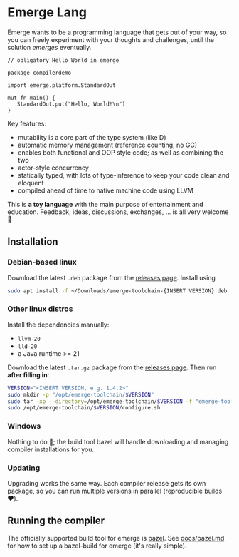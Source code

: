 # Emerge Lang

Emerge wants to be a programming language that gets out of your way, so you can freely experiment with your
thoughts and challenges, until the solution _emerges_ eventually.  

```
// obligatory Hello World in emerge
 
package compilerdemo

import emerge.platform.StandardOut

mut fn main() {
   StandardOut.put("Hello, World!\n")
}
```

Key features:

* mutability is a core part of the type system (like D)
* automatic memory management (reference counting, no GC)
* enables both functional and OOP style code; as well as combining the two
* actor-style concurrency 
* statically typed, with lots of type-inference to keep your code clean and eloquent
* compiled ahead of time to native machine code using LLVM

This is **a toy language** with the main purpose of entertainment and education.
Feedback, ideas, discussions, exchanges, ... is all very welcome 🙂

## Installation

### Debian-based linux

Download the latest `.deb` package from the [releases page][1].
Install using

```bash
sudo apt install -f ~/Downloads/emerge-toolchain-{INSERT VERSION}.deb
```

### Other linux distros

Install the dependencies manually:

* `llvm-20`
* `lld-20`
* a Java runtime >= 21

Download the latest `.tar.gz` package from the [releases page][1]. Then run **after filling in**:

```sh
VERSION="<INSERT VERSION, e.g. 1.4.2>"
sudo mkdir -p "/opt/emerge-toolchain/$VERSION"
sudo tar -xp --directory=/opt/emerge-toolchain/$VERSION -f "emerge-toolchain-$VERSION.tar.gz" 
sudo /opt/emerge-toolchain/$VERSION/configure.sh
```

### Windows

Nothing to do 🎉; the build tool bazel will handle downloading and managing compiler installations for you.

### Updating

Upgrading works the same way. Each compiler release gets its own package, so you can run multiple versions
in parallel (reproducible builds ❤️).

## Running the compiler

The officially supported build tool for emerge is [bazel](https://bazel.build). See [docs/bazel.md](docs/bazel.md)
for how to set up a bazel-build for emerge (it's really simple).

[1]: https://github.com/emerge-lang/compiler/releases